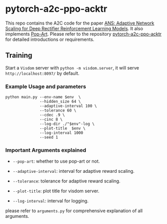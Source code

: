 # pytorch-a2c-ppo-acktr

This repo contains the A2C code for the paper [ANS: Adaptive Network Scaling for Deep Rectifier Reinforcement Learning Models](https://arxiv.org/abs/1809.02112). It also implements [Pop-Art](https://arxiv.org/abs/1809.04474).
Please refer to the repository [pytorch-a2c-ppo-acktr](https://github.com/ikostrikov/pytorch-a2c-ppo-acktr) for detailed introductions or requirements. 

## Training

Start a `Visdom` server with `python -m visdom.server`, it will serve `http://localhost:8097/` by default.

### Example Usage and parameters

```
python main.py --env-name $env  \
               --hidden_size 64 \
               --adaptive-interval 100 \
               --tolerance 60 \
               --cdec .9 \
               --cinc 8 \
               --log-dir ./"$env"-log \
               --plot-title  $env \
               --log-interval 1000 
               --seed 1 
```

### Important Arguments explained

* `--pop-art`: whether to use pop-art or not.

* `--adaptive-interval`: interval for adaptive reward scaling.

* `--tolerance`: tolerance for adaptive reward scaling.

* `--plot-title`: plot title for visdom server.

* `--log-interval`: interval for logging.

please refer to `arguments.py` for comprehensive explanation of all arguments.
